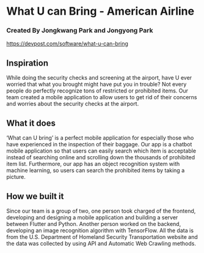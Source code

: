 # What U can Bring - American Airline

### Created By Jongkwang Park and Jongyong Park
https://devpost.com/software/what-u-can-bring
## Inspiration
While doing the security checks and screening at the airport, have U ever worried that what you brought might have put you in trouble? Not every people do perfectly recognize tons of restricted or prohibited items. Our team created a mobile application to allow users to get rid of their concerns and worries about the security checks at the airport.

## What it does
‘What can U bring’ is a perfect mobile application for especially those who have experienced in the inspection of their baggage. Our app is a chatbot mobile application so that users can easily search which item is acceptable instead of searching online and scrolling down the thousands of prohibited item list. Furthermore, our app has an object recognition system with machine learning, so users can search the prohibited items by taking a picture.

## How we built it
Since our team is a group of two, one person took charged of the frontend, developing and designing a mobile application and building a server between Flutter and Python. Another person worked on the backend, developing an image recognition algorithm with TensorFlow. All the data is from the U.S. Department of Homeland Security Transportation website and the data was collected by using API and Automatic Web Crawling methods.


